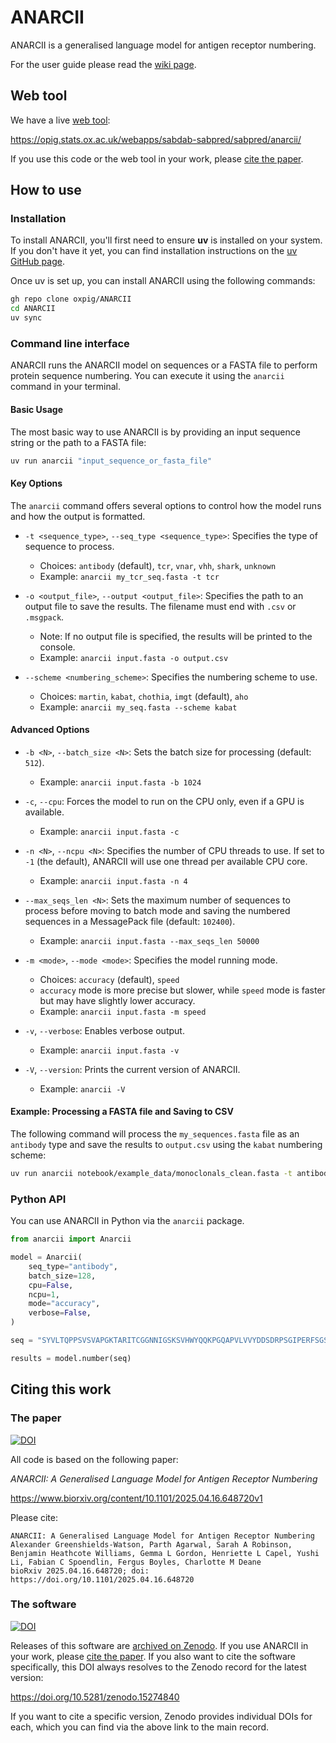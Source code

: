 # ANARCII

ANARCII is a generalised language model for antigen receptor numbering.

For the user guide please read the [wiki page](https://github.com/oxpig/ANARCII/wiki).

## Web tool

We have a live [web tool](https://opig.stats.ox.ac.uk/webapps/sabdab-sabpred/sabpred/anarcii/):

<https://opig.stats.ox.ac.uk/webapps/sabdab-sabpred/sabpred/anarcii/>

If you use this code or the web tool in your work, please [cite the paper](#the-paper).

## How to use

### Installation

To install ANARCII, you'll first need to ensure **uv** is installed on your system. If you don't have it yet, you can find installation instructions on the [uv GitHub page](https://www.google.com/search?q=https://github.com/astral-sh/uv%23installation).

Once uv is set up, you can install ANARCII using the following commands:

```bash
gh repo clone oxpig/ANARCII
cd ANARCII
uv sync
```

### Command line interface

ANARCII runs the ANARCII model on sequences or a FASTA file to perform protein sequence numbering. You can execute it using the `anarcii` command in your terminal.

#### Basic Usage

The most basic way to use ANARCII is by providing an input sequence string or the path to a FASTA file:

```bash
uv run anarcii "input_sequence_or_fasta_file"
```

#### Key Options

The `anarcii` command offers several options to control how the model runs and how the output is formatted.

* `-t <sequence_type>`, `--seq_type <sequence_type>`: Specifies the type of sequence to process.
    * Choices: `antibody` (default), `tcr`, `vnar`, `vhh`, `shark`, `unknown`
    * Example: `anarcii my_tcr_seq.fasta -t tcr`

* `-o <output_file>`, `--output <output_file>`: Specifies the path to an output file to save the results. The filename must end with `.csv` or `.msgpack`.
    * Note: If no output file is specified, the results will be printed to the console.
    * Example: `anarcii input.fasta -o output.csv`

* `--scheme <numbering_scheme>`: Specifies the numbering scheme to use.
    * Choices: `martin`, `kabat`, `chothia`, `imgt` (default), `aho`
    * Example: `anarcii my_seq.fasta --scheme kabat`

#### Advanced Options

* `-b <N>`, `--batch_size <N>`: Sets the batch size for processing (default: `512`).
    * Example: `anarcii input.fasta -b 1024`

* `-c`, `--cpu`: Forces the model to run on the CPU only, even if a GPU is available.
    * Example: `anarcii input.fasta -c`

* `-n <N>`, `--ncpu <N>`: Specifies the number of CPU threads to use. If set to `-1` (the default), ANARCII will use one thread per available CPU core.
    * Example: `anarcii input.fasta -n 4`

* `--max_seqs_len <N>`: Sets the maximum number of sequences to process before moving to batch mode and saving the numbered sequences in a MessagePack file (default: `102400`).
    * Example: `anarcii input.fasta --max_seqs_len 50000`

* `-m <mode>`, `--mode <mode>`: Specifies the model running mode.
    * Choices: `accuracy` (default), `speed`
    * `accuracy` mode is more precise but slower, while `speed` mode is faster but may have slightly lower accuracy.
    * Example: `anarcii input.fasta -m speed`

* `-v`, `--verbose`: Enables verbose output.
    * Example: `anarcii input.fasta -v`

* `-V`, `--version`: Prints the current version of ANARCII.
    * Example: `anarcii -V`


#### Example: Processing a FASTA file and Saving to CSV

The following command will process the `my_sequences.fasta` file as an `antibody` type and save the results to `output.csv` using the `kabat` numbering scheme:

```bash
uv run anarcii notebook/example_data/monoclonals_clean.fasta -t antibody -o output.csv --scheme kabat
```

### Python API

You can use ANARCII in Python via the `anarcii` package.

```python
from anarcii import Anarcii

model = Anarcii(
    seq_type="antibody",
    batch_size=128,
    cpu=False,
    ncpu=1,
    mode="accuracy",
    verbose=False,
)

seq = "SYVLTQPPSVSVAPGKTARITCGGNNIGSKSVHWYQQKPGQAPVLVVYDDSDRPSGIPERFSGSNSGNTATLTISRVEAGDEADYFCQVWDGSGDHPGYVFGTGTKVTVL"

results = model.number(seq)
```

## Citing this work

### The paper

[![DOI](https://zenodo.org/badge/DOI/10.1101/2025.04.16.648720.svg)](https://doi.org/10.1101/2025.04.16.648720)

All code is based on the following paper:

*ANARCII: A Generalised Language Model for Antigen Receptor Numbering*

<https://www.biorxiv.org/content/10.1101/2025.04.16.648720v1>

Please cite:

```
ANARCII: A Generalised Language Model for Antigen Receptor Numbering
Alexander Greenshields-Watson, Parth Agarwal, Sarah A Robinson, Benjamin Heathcote Williams, Gemma L Gordon, Henriette L Capel, Yushi Li, Fabian C Spoendlin, Fergus Boyles, Charlotte M Deane
bioRxiv 2025.04.16.648720; doi: https://doi.org/10.1101/2025.04.16.648720
```

### The software

[![DOI](https://zenodo.org/badge/DOI/10.5281/zenodo.15274840.svg)](https://doi.org/10.5281/zenodo.15274840)

Releases of this software are [archived on Zenodo](https://doi.org/10.5281/zenodo.15274840).
If you use ANARCII in your work, please [cite the paper](#the-paper).  If you also want to cite the software specifically, this DOI always resolves to the Zenodo record for the latest version:

<https://doi.org/10.5281/zenodo.15274840>

If you want to cite a specific version, Zenodo provides individual DOIs for each, which you can find via the above link to the main record.

